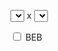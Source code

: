<div id="sandbox">
  <p><select id="d1"></select> x <select id="d2"></select></p>
  <p><input id="beb" type="checkbox" /> BEB</p>
  <table id="results"></table>
</div>
<script type="text/javascript" src="prototype.js"></script>
<script type="text/javascript" src="builder.js"></script>
<script type="text/javascript" src="sprintf.js"></script>
<script type="text/javascript" src="dragons.js"></script>
<script type="text/javascript" src="calc.js"></script>
<script type="text/javascript" src="controller.js"></script>

